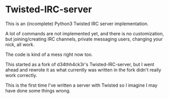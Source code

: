# Twisted-IRC-server
This is an (incomplete) Python3 Twisted IRC server implementation.

A lot of commands are not implemented yet, and there is no customization,
but joining/creating IRC channels, private messaging users, changing your nick,
all work.

The code is kind of a mess right now too.

This started as a fork of d34thh4ck3r's Twisted-IRC-server, but I went ahead
and rewrote it as what currently was written in the fork didn't really work
correctly.

This is the first time I've written a server with Twisted so I imagine
I may have done some things wrong.
